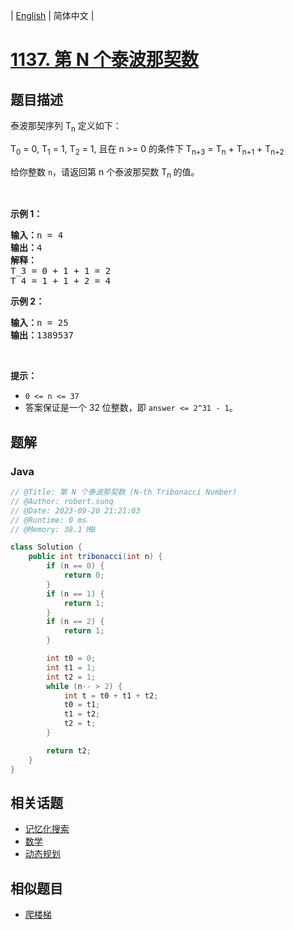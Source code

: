 
| [English](README_EN.md) | 简体中文 |

# [1137. 第 N 个泰波那契数](https://leetcode.cn//problems/n-th-tribonacci-number/)

## 题目描述

<p>泰波那契序列&nbsp;T<sub>n</sub>&nbsp;定义如下：&nbsp;</p>

<p>T<sub>0</sub> = 0, T<sub>1</sub> = 1, T<sub>2</sub> = 1, 且在 n &gt;= 0&nbsp;的条件下 T<sub>n+3</sub> = T<sub>n</sub> + T<sub>n+1</sub> + T<sub>n+2</sub></p>

<p>给你整数&nbsp;<code>n</code>，请返回第 n 个泰波那契数&nbsp;T<sub>n </sub>的值。</p>

<p>&nbsp;</p>

<p><strong>示例 1：</strong></p>

<pre><strong>输入：</strong>n = 4
<strong>输出：</strong>4
<strong>解释：</strong>
T_3 = 0 + 1 + 1 = 2
T_4 = 1 + 1 + 2 = 4
</pre>

<p><strong>示例 2：</strong></p>

<pre><strong>输入：</strong>n = 25
<strong>输出：</strong>1389537
</pre>

<p>&nbsp;</p>

<p><strong>提示：</strong></p>

<ul>
	<li><code>0 &lt;= n &lt;= 37</code></li>
	<li>答案保证是一个 32 位整数，即&nbsp;<code>answer &lt;= 2^31 - 1</code>。</li>
</ul>


## 题解


### Java

```Java
// @Title: 第 N 个泰波那契数 (N-th Tribonacci Number)
// @Author: robert.sunq
// @Date: 2023-09-20 21:21:03
// @Runtime: 0 ms
// @Memory: 38.1 MB

class Solution {
    public int tribonacci(int n) {
        if (n == 0) {
            return 0;
        }
        if (n == 1) {
            return 1;
        }
        if (n == 2) {
            return 1;
        }

        int t0 = 0;
        int t1 = 1;
        int t2 = 1;
        while (n-- > 2) {
            int t = t0 + t1 + t2;
            t0 = t1;
            t1 = t2;
            t2 = t;
        }

        return t2;
    }
}
```



## 相关话题

- [记忆化搜索](https://leetcode.cn//tag/memoization)
- [数学](https://leetcode.cn//tag/math)
- [动态规划](https://leetcode.cn//tag/dynamic-programming)

## 相似题目


- [爬楼梯](../climbing-stairs/README.md)

